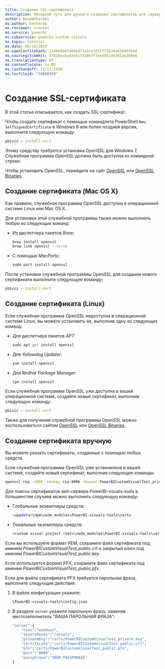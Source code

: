 ```yaml
---
title: Создание SSL-сертификата
description: Обходной путь для ручного создания сертификатов для сервера разработчика
author: KesemSharabi
ms.author: kesharab
ms.reviewer: sranins
ms.service: powerbi
ms.subservice: powerbi-custom-visuals
ms.topic: tutorial
ms.date: 06/18/2019
ms.openlocfilehash: 224b6db8fa04a471a1ce7d1fff2b34a838d6fb9d
ms.sourcegitcommit: f7b28ecbad3e51f410eff7ee4051de3652e360e8
ms.translationtype: HT
ms.contentlocale: ru-RU
ms.lasthandoff: 11/13/2019
ms.locfileid: "74060359"
---
```

# <a name="create-an-ssl-certificate"></a>Создание SSL-сертификата

В этой статье описывается, как создать SSL-сертификат.

Чтобы создать сертификат с помощью командлета PowerShell `New-SelfSignedCertificate` в Windows 8 или более поздней версии, выполните следующую команду:

```cmd
pbiviz --install-cert
```

Этому средству требуется установка OpenSSL для Windows 7. Служебная программа OpenSSL должна быть доступна из командной строки.

Чтобы установить OpenSSL, перейдите на сайт [OpenSSL](https://www.openssl.org) или [OpenSSL Binaries](https://wiki.openssl.org/index.php/Binaries).

## <a name="create-a-certificate-mac-os-x"></a>Создание сертификата (Mac OS X)

Как правило, служебная программа OpenSSL доступна в операционной системе Linux или Mac OS X.

Для установки этой служебной программы также можно выполнить любую из следующих команд:

* Из диспетчера пакетов *Brew*:

    ```cmd
    brew install openssl
    brew link openssl --force
    ```

* С помощью *MacPorts*:

    ```cmd
    sudo port install openssl
    ```

После установки служебной программы OpenSSL для создания нового сертификата выполните следующую команду:

```cmd
pbiviz --install-cert
```

## <a name="create-a-certificate-linux"></a>Создание сертификата (Linux)

Если служебная программа OpenSSL недоступна в операционной системе Linux, вы можете установить ее, выполнив одну из следующих команд:

* Для диспетчера пакетов *APT*:

    ```cmd
    sudo apt-get install openssl
    ```

* Для *Yellowdog Updater*:

    ```cmd
    yum install openssl
    ```

* Для *Redhat Package Manager*:

    ```cmd
    rpm install openssl
    ```

Если служебная программа OpenSSL уже доступна в вашей операционной системе, создайте новый сертификат, выполнив следующую команду:

```cmd
pbiviz --install-cert
```

Также для получения служебной программы OpenSSL можно воспользоваться сайтом [OpenSSL](https://www.openssl.org) или [OpenSSL Binaries](https://wiki.openssl.org/index.php/Binaries).

## <a name="generate-the-certificate-manually"></a>Создание сертификата вручную

Вы можете указать сертификаты, созданные с помощью любых средств.

Если служебная программа OpenSSL уже установлена в вашей системе, создайте новый сертификат, выполнив следующие команды:

```cmd
openssl req -x509 -newkey rsa:4096 -keyout PowerBICustomVisualTest_private.key -out PowerBICustomVisualTest_public.crt -days 365
```

Для поиска сертификатов веб-сервера PowerBI-visuals-tools в большинстве случаев можно выполнить следующую команду:

* Глобальные экземпляры средств:

    ```cmd
    %appdata%\npm\node_modules\PowerBI-visuals-tools\certs
    ```

* Локальные экземпляры средств:

    ```cmd
    <custom visual project root>\node_modules\PowerBI-visuals-tools\certs
    ```

Если вы используете формат PEM, сохраните файл сертификата под именем *PowerBICustomVisualTest_public.crt* и закрытый ключ под именем *PowerBICustomVisualTest_public.key*.

Если используется формат PFX, сохраните файл сертификата под именем *PowerBICustomVisualTest_public.pfx*.

Если для файла сертификата PFX требуется парольная фраза, выполните следующие действия:
1. В файле конфигурации укажите:

    ```cmd
    \PowerBI-visuals-tools\config.json
    ```

1. В разделе `server` укажите парольную фразу, заменив местозаполнитель "*ВАША ПАРОЛЬНАЯ ФРАЗА*":

    ```cmd
    "server":{
        "root":"webRoot",
        "assetsRoute":"/assets",
        "privateKey":"certs/PowerBICustomVisualTest_private.key",
        "certificate":"certs/PowerBICustomVisualTest_public.crt",
        "pfx":"certs/PowerBICustomVisualTest_public.pfx",
        "port":"8080",
        "passphrase":"YOUR PASSPHRASE"
    }
    ```
